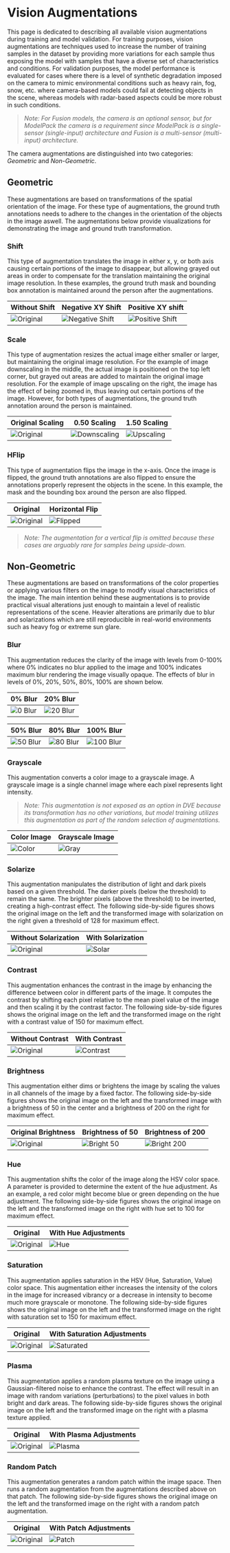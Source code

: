 # Vision Augmentations

This page is dedicated to describing all available vision augmentations during training and model validation. For training purposes, vision augmentations are techniques used to increase the number of training samples in the dataset by providing more variations for each sample thus exposing the model with samples that have a diverse set of characteristics and conditions. For validation purposes, the model performance is evaluated for cases where there is a level of synthetic degradation imposed on the camera to mimic environmental conditions such as heavy rain, fog, snow, etc. where camera-based models could fail at detecting objects in the scene, whereas models with radar-based aspects could be more robust in such conditions. 

> *Note:*
> *For Fusion models, the camera is an optional sensor, but for ModelPack the camera is a requirement since ModelPack is a single-sensor (single-input) architecture and Fusion is a multi-sensor (multi-input) architecture.*

The camera augmentations are distinguished into two categories: *Geometric* and *Non-Geometric*.

## Geometric

These augmentations are based on transformations of the spatial orientation of the image. For these type of augmentations, the ground truth annotations needs to adhere to the changes in the orientation of the objects in the image aswell. The augmentations below provide visualizations for demonstrating the image and ground truth transformation.

### Shift

This type of augmentation translates the image in either x, y, or both axis causing certain portions of the image to disappear, but allowing grayed out areas in order to compensate for the translation maintaining the original image resolution. In these examples, the ground truth mask and bounding box annotation is maintained around the person after the augmentations. 

| Without Shift               | Negative XY Shift           | Positive XY shift             |
|-----------------------------|-----------------------------|-------------------------------|
| ![Original](assets/augmentations/without_hflip.jpg) | ![Negative Shift](assets/augmentations/negative_xy_shift.jpg) | ![Positive Shift](assets/augmentations/positive_xy_shift.jpg) |

### Scale

This type of augmentation resizes the actual image either smaller or larger, but maintaining the original image resolution. For the example of image downscaling in the middle, the actual image is positioned on the top left corner, but grayed out areas are added to maintain the original image resolution. For the example of image upscaling on the right, the image has the effect of being zoomed in, thus leaving out certain portions of the image. However, for both types of augmentations, the ground truth annotation around the person is maintained.

| Original Scaling            | 0.50 Scaling                | 1.50 Scaling                  |
|-----------------------------|-----------------------------|-------------------------------|
| ![Original](assets/augmentations/without_hflip.jpg) | ![Downscaling](assets/augmentations/with_0.5_scaling.jpg) | ![Upscaling](assets/augmentations/with_1.5_scaling.jpg) |

### HFlip

This type of augmentation flips the image in the x-axis. Once the image is flipped, the ground truth annotations are also flipped to ensure the annotations properly represent the objects in the scene. In this example, the mask and the bounding box around the person are also flipped.

| Original                        | Horizontal Flip             |
|---------------------------------|-----------------------------|
| ![Original](assets/augmentations/without_hflip.jpg) | ![Flipped](assets/augmentations/with_hflip.jpg) |

> *Note:*
> *The augmentation for a vertical flip is omitted because these cases are arguably rare for samples being upside-down.*

## Non-Geometric

These augmentations are based on transformations of the color properties or applying various filters on the image to modify visual characteristics of the image. The main intention behind these augmentations is to provide practical visual alterations just enough to maintain a level of realistic representations of the scene. Heavier alterations are primarily due to blur and solarizations which are still reproducible in real-world environments such as heavy fog or extreme sun glare.

### Blur

This augmentation reduces the clarity of the image with levels from 0-100% where 0% indicates no blur applied to the image and 100% indicates maximum blur rendering the image visually opaque. The effects of blur in levels of 0%, 20%, 50%, 80%, 100% are shown below.

| 0% Blur                         | 20% Blur                    |
|---------------------------------|-----------------------------|
| ![0 Blur](assets/augmentations/original.jpg) | ![20 Blur](assets/augmentations/b20.jpg) |

| 50% Blur                    | 80% Blur                    | 100% Blur                     |
|-----------------------------|-----------------------------|-------------------------------|
| ![50 Blur](assets/augmentations/b50.jpg) | ![80 Blur](assets/augmentations/b80.jpg) | ![100 Blur](assets/augmentations/b100.jpg) |

### Grayscale

This augmentation converts a color image to a grayscale image. A grayscale image is a single channel image where each pixel represents light intensity. 

> *Note:*
> *This augmentation is not exposed as an option in DVE because its transformation has no other variations, but model training utilizes this augmentation as part of the random selection of augmentations.*

| Color Image                    | Grayscale Image               |
|--------------------------------|-------------------------------|
| ![Color](assets/augmentations/original.jpg) | ![Gray](assets/augmentations/gray.jpg) |

### Solarize

This augmentation manipulates the distribution of light and dark pixels based on a given threshold. The darker pixels (below the threshold) to remain the same. The brighter pixels (above the threshold) to be inverted, creating a high-contrast effect. The following side-by-side figures shows the original image on the left and the transformed image with solarization on the right given a threshold of 128 for maximum effect.

| Without Solarization           | With Solarization             |
|--------------------------------|-------------------------------|
| ![Original](assets/augmentations/original.jpg) | ![Solar](assets/augmentations/solarize_128.jpg) |

### Contrast

This augmentation enhances the contrast in the image by enhancing the difference between color in different parts of the image. It computes the contrast by shifting each pixel relative to the mean pixel value of the image and then scaling it by the contrast factor. The following side-by-side figures shows the original image on the left and the transformed image on the right with a contrast value of 150 for maximum effect.

| Without Contrast               | With Contrast                  |
|--------------------------------|--------------------------------|
| ![Original](assets/augmentations/original.jpg) | ![Contrast](assets/augmentations/contrast_150.jpg) |

### Brightness

This augmentation either dims or brightens the image by scaling the values in all channels of the image by a fixed factor. The following side-by-side figures shows the original image on the left and the transformed image with a brightness of 50 in the center and a brightness of 200 on the right for maximum effect.

| Original Brightness            | Brightness of 50                        | Brightness of 200                         |
|--------------------------------|-----------------------------------------|-------------------------------------------|
| ![Original](assets/augmentations/original.jpg) | ![Bright 50](assets/augmentations/brightness_50.jpg) | ![Bright 200](assets/augmentations/brightness_200.jpg) |

### Hue

This augmentation shifts the color of the image along the HSV color space. A parameter is provided to determine the extent of the hue adjustment. As an example, a red color might become blue or green depending on the hue adjustment. The following side-by-side figures shows the original image on the left and the transformed image on the right with hue set to 100 for maximum effect.

| Original                       | With Hue Adjustments             |
|--------------------------------|----------------------------------|
| ![Original](assets/augmentations/original.jpg) | ![Hue](assets/augmentations/hue_100.jpg)      |

### Saturation

This augmentation applies saturation in the HSV (Hue, Saturation, Value) color space. This augmentation either increases the intensity of the colors in the image for increased vibrancy or a decrease in intensity to become much more grayscale or monotone. The following side-by-side figures shows the original image on the left and the transformed image on the right with saturation set to 150 for maximum effect.

| Original                       | With Saturation Adjustments              |
|--------------------------------|------------------------------------------|
| ![Original](assets/augmentations/original.jpg) | ![Saturated](assets/augmentations/saturation_150.jpg) |

### Plasma

This augmentation applies a random plasma texture on the image using a Gaussian-filtered noise to enhance the contrast. The effect will result in an image with random variations (perturbations) to the pixel values in both bright and dark areas. The following side-by-side figures shows the original image on the left and the transformed image on the right with a plasma texture applied. 

| Original                       | With Plasma Adjustments        |
|--------------------------------|-------------------------------|
| ![Original](assets/augmentations/original.jpg) | ![Plasma](assets/augmentations/plasma.jpg) |


### Random Patch

This augmentation generates a random patch within the image space. Then runs a random augmentation from the augmentations described above on that patch. The following side-by-side figures shows the original image on the left and the transformed image on the right with a random patch augmentation. 

| Original                       | With Patch Adjustments        |
|--------------------------------|-------------------------------|
| ![Original](assets/augmentations/original.jpg) | ![Patch](assets/augmentations/patched.jpg) |